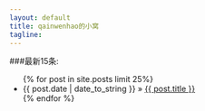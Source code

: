 ```yaml
---
layout: default
title: qainwenhao的小窝
tagline: 
---
```


###最新15条:
<ul class="posts">
  {% for post in site.posts limit 25%}
    <li><span>{{ post.date | date_to_string }}</span> &raquo; <a href="{{ BASE_PATH }}{{ post.url }}">{{ post.title }}</a></li>
  {% endfor %}
</ul>